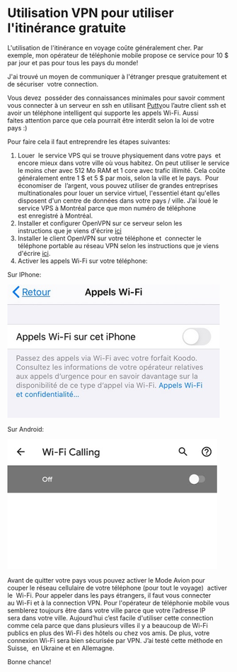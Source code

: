 Utilisation VPN pour utiliser l'itinérance gratuite 
===================================================

L'utilisation de l'itinérance en voyage coûte généralement cher. Par exemple, mon opérateur de téléphonie mobile propose ce service pour 10
\$ par jour et pas pour tous les pays du monde!

J'ai trouvé un moyen de communiquer à l'étranger presque gratuitement et de sécuriser  votre connection.

Vous devez  posséder des connaissances minimales pour savoir comment vous connecter à un serveur en ssh en utilisant [Putty](https://www.putty.org/)ou
l’autre client ssh et avoir un téléphone intelligent qui supporte les appels Wi-Fi. Aussi faites attention parce que cela pourrait être interdit selon la loi de votre pays :)

Pour faire cela il faut entreprendre les étapes suivantes:

1.  Louer  le service VPS qui se trouve physiquement dans votre pays  et     encore mieux dans votre ville où vous habitez. On peut utiliser le
    service le moins cher avec 512 Mo RAM et 1 core avec trafic illimité. Cela coûte généralement entre 1 \$ et 5 \$ par mois, selon
    la ville et le pays.  Pour économiser de  l’argent, vous pouvez utiliser de grandes entreprises multinationales pour louer un
    service virtuel, l'essentiel étant qu'elles disposent d'un centre de données dans votre pays / ville. J’ai loué le service VPS à Montréal
    parce que mon numéro de téléphone est enregistré à Montréal.
2.  Installer et configurer OpenVPN sur ce serveur selon les instructions que je viens d'écrire [ici](https://olexdziuba.github.io/OpenVPNsurUBUNTU-1/)
3.  Installer le client OpenVPN sur votre téléphone et  connecter le téléphone portable au réseau VPN selon les instructions que je viens d'écrire [ici](https://olexdziuba.github.io/OpenVPNsurUBUNTU-2/).
4.  Activer les appels Wi-Fi sur votre téléphone:

Sur IPhone:

<img src="/images3/image01.jpg">

Sur Android:

<img src="/images3/image2.png">

Avant de quitter votre pays vous pouvez activer le Mode Avion pour couper le réseau cellulaire de votre téléphone (pour tout le voyage)
 activer le  Wi-Fi. Pour appeler dans les pays étrangers, il faut vous connecter au Wi-Fi et à la connection VPN. Pour l'opérateur de
téléphonie mobile vous semblerez toujours être dans votre ville parce que votre l’adresse IP sera dans votre ville. Aujourd’hui c’est facile
d'utiliser cette connection comme cela parce que dans plusieurs villes il y a beaucoup de Wi-Fi publics en plus des Wi-Fi des hôtels ou chez
vos amis. De plus, votre connexion Wi-Fi sera bien sécurisée par VPN. J’ai testé cette méthode en Suisse,  en Ukraine et en Allemagne.

Bonne chance!



